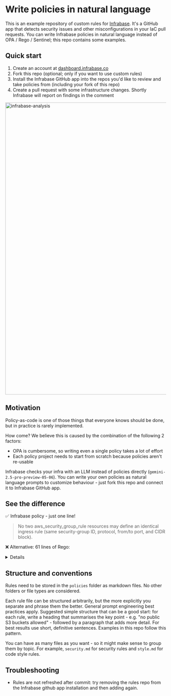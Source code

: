 # Write policies in natural language

This is an example repository of custom rules for [Infrabase](https://infrabase.co/). It's a GitHub app that detects security issues and other misconfigurations in your IaC pull requests. You can write Infrabase policies in natural language instead of OPA / Rego / Sentinel; this repo contains some examples.

## Quick start
1. Create an account at [dashboard.infrabase.co](https://dashboard.infrabase.co/)
2. Fork this repo (optional; only if you want to use custom rules)
3. Install the Infrabase GitHub app into the repos you'd like to review and take policies from (including your fork of this repo)
4. Create a pull request with some infrastructure changes. Shortly Infrabase will report on findings in the comment

<img width="916" alt="infrabase-analysis" src="https://github.com/user-attachments/assets/daea5c6d-5e27-4d91-9faa-c0b0e3e595be" />

## Motivation
Policy-as-code is one of those things that everyone knows should be done, but in practice is rarely implemented.

How come? We believe this is caused by the combination of the following 2 factors:
- OPA is cumbersome, so writing even a single policy takes a lot of effort
- Each policy project needs to start from scratch because policies aren't re-usable

Infrabase checks your infra with an LLM instead of policies directly (`gemini-2.5-pro-preview-05-06`). You can write your own policies as natural language prompts to customize behaviour - just fork this repo and connect it to Infrabase GitHub app.

## See the difference

✅ Infrabase policy - just one line!

> No two aws_security_group_rule resources may define an identical ingress rule (same security-group ID, protocol, from/to port, and CIDR block).

❌ Alternative: 61 lines of Rego:
<details>
  
```
package sg_unique

import future.keywords

# Helper: recursively yield every resource block (root + child modules)

all_resources[r] {
  # walk over the input object and pick leaves whose keys are "resources"
  some path, idx
  walk(input, path, reslist)
  last(path) == "resources"
  r := reslist[idx]
}

# Flatten each aws_security_group_rule resource into atomic "rule units"

unit_rules[u] {
  r := all_resources[_]
  r.type == "aws_security_group_rule"
  r.mode == "managed"                      # ignore data / config-driven
  is_ingress := r.values.type == "ingress"

  # explode cidr_blocks list; if empty treat as ["0.0.0.0/0"]
  cidr := r.values.cidr_blocks[_]
  when := is_ingress                       # only ingress rules in scope

  u := {
    "addr": r.address,                     # resource address for messaging
    "sg":   r.values.security_group_id,
    "proto": r.values.protocol,
    "from":  r.values.from_port,
    "to":    r.values.to_port,
    "cidr":  cidr
  }
}

# Detect duplicates: identical rule parameters but different resource addresses

dupes[[u1.addr, u2.addr, u1]] {
  u1 := unit_rules[_]
  u2 := unit_rules[_]
  u1.addr < u2.addr                       # deterministic ordering
  u1.sg   == u2.sg
  u1.proto == u2.proto
  u1.from  == u2.from
  u1.to    == u2.to
  u1.cidr  == u2.cidr
}


# Policy decision

deny[msg] {
  pair := dupes[_]
  ru   := pair[2]                         # representative rule params
  msg := sprintf(
    "Duplicate ingress rule (%s %d-%d %s on %s) in %s and %s",
    [ru.proto, ru.from, ru.to, ru.cidr, ru.sg, pair[0], pair[1]]
  )
}

default allow = count(deny) == 0

```

</details>

## Structure and conventions

Rules need to be stored in the `policies` folder as markdown files. No other folders or file types are considered.

Each rule file can be structured arbitrarily, but the more explicitly you separate and phrase them the better. General prompt engineering best practices apply. Suggested simple structure that can be a good start: for each rule, write a heading that summarises the key point - e.g. "no public S3 buckets allowed" - followed by a paragraph that adds more detail. For best results use short, definitive sentences. Examples in this repo follow this pattern.

You can have as many files as you want - so it might make sense to group them by topic. For example, `security.md` for security rules and `style.md` for code style rules.

## Troubleshooting

- Rules are not refreshed after commit: try removing the rules repo from the Infrabase github app installation and then adding again.
